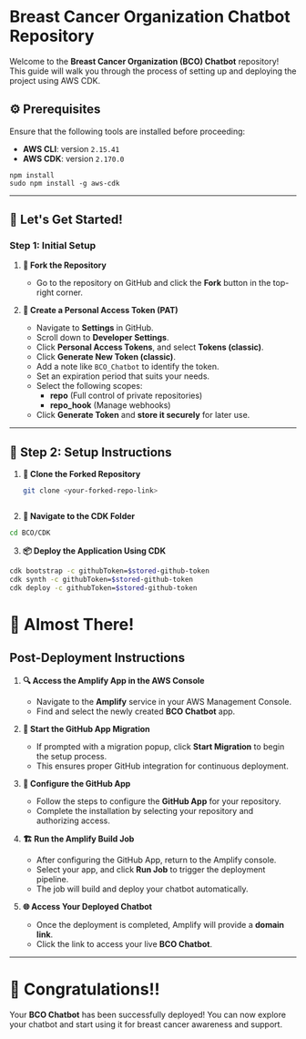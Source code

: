 # Breast Cancer Organization Chatbot Repository

Welcome to the **Breast Cancer Organization (BCO) Chatbot** repository! This guide will walk you through the process of setting up and deploying the project using AWS CDK.

## ⚙️ Prerequisites

Ensure that the following tools are installed before proceeding:

- **AWS CLI**: version `2.15.41`
- **AWS CDK**: version `2.170.0`

```
npm install
sudo npm install -g aws-cdk
```

---

## 🚀 Let's Get Started!

### Step 1: Initial Setup

1. **🍴 Fork the Repository**
   - Go to the repository on GitHub and click the **Fork** button in the top-right corner.

2. **🔐 Create a Personal Access Token (PAT)**
   - Navigate to **Settings** in GitHub.
   - Scroll down to **Developer Settings**.
   - Click **Personal Access Tokens**, and select **Tokens (classic)**.
   - Click **Generate New Token (classic)**.
   - Add a note like `BCO_Chatbot` to identify the token.
   - Set an expiration period that suits your needs.
   - Select the following scopes:
     - **repo** (Full control of private repositories)
     - **repo_hook** (Manage webhooks)
   - Click **Generate Token** and **store it securely** for later use.

---

## 🔧 Step 2: Setup Instructions

1. **📂 Clone the Forked Repository**
   ```bash
   git clone <your-forked-repo-link>



2. **📁 Navigate to the CDK Folder**
```bash
cd BCO/CDK
```

3. **📦 Deploy the Application Using CDK**
```bash
cdk bootstrap -c githubToken=$stored-github-token
cdk synth -c githubToken=$stored-github-token
cdk deploy -c githubToken=$stored-github-token
```
# 🏁 Almost There!

## Post-Deployment Instructions

1. **🔍 Access the Amplify App in the AWS Console**
   - Navigate to the **Amplify** service in your AWS Management Console.
   - Find and select the newly created **BCO Chatbot** app.

2. **🚀 Start the GitHub App Migration**
   - If prompted with a migration popup, click **Start Migration** to begin the setup process.
   - This ensures proper GitHub integration for continuous deployment.

3. **🔧 Configure the GitHub App**
   - Follow the steps to configure the **GitHub App** for your repository.
   - Complete the installation by selecting your repository and authorizing access.

4. **🏗️ Run the Amplify Build Job**
   - After configuring the GitHub App, return to the Amplify console.
   - Select your app, and click **Run Job** to trigger the deployment pipeline.
   - The job will build and deploy your chatbot automatically.

5. **🌐 Access Your Deployed Chatbot**
   - Once the deployment is completed, Amplify will provide a **domain link**.
   - Click the link to access your live **BCO Chatbot**.

---

# 🎉 Congratulations!!

Your **BCO Chatbot** has been successfully deployed! You can now explore your chatbot and start using it for breast cancer awareness and support.

